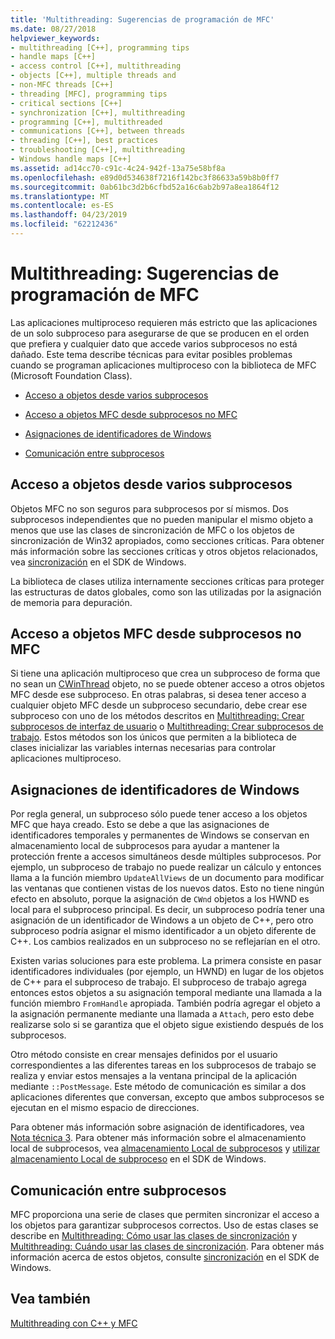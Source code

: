 ```yaml
---
title: 'Multithreading: Sugerencias de programación de MFC'
ms.date: 08/27/2018
helpviewer_keywords:
- multithreading [C++], programming tips
- handle maps [C++]
- access control [C++], multithreading
- objects [C++], multiple threads and
- non-MFC threads [C++]
- threading [MFC], programming tips
- critical sections [C++]
- synchronization [C++], multithreading
- programming [C++], multithreaded
- communications [C++], between threads
- threading [C++], best practices
- troubleshooting [C++], multithreading
- Windows handle maps [C++]
ms.assetid: ad14cc70-c91c-4c24-942f-13a75e58bf8a
ms.openlocfilehash: e89d0d534638f7216f142bc3f86633a59b8b0ff7
ms.sourcegitcommit: 0ab61bc3d2b6cfbd52a16c6ab2b97a8ea1864f12
ms.translationtype: MT
ms.contentlocale: es-ES
ms.lasthandoff: 04/23/2019
ms.locfileid: "62212436"
---
```

# <a name="multithreading-mfc-programming-tips"></a>Multithreading: Sugerencias de programación de MFC

Las aplicaciones multiproceso requieren más estricto que las aplicaciones de un solo subproceso para asegurarse de que se producen en el orden que prefiera y cualquier dato que accede varios subprocesos no está dañado. Este tema describe técnicas para evitar posibles problemas cuando se programan aplicaciones multiproceso con la biblioteca de MFC (Microsoft Foundation Class).

- [Acceso a objetos desde varios subprocesos](#_core_accessing_objects_from_multiple_threads)

- [Acceso a objetos MFC desde subprocesos no MFC](#_core_accessing_mfc_objects_from_non.2d.mfc_threads)

- [Asignaciones de identificadores de Windows](#_core_windows_handle_maps)

- [Comunicación entre subprocesos](#_core_communicating_between_threads)

##  <a name="_core_accessing_objects_from_multiple_threads"></a> Acceso a objetos desde varios subprocesos

Objetos MFC no son seguros para subprocesos por sí mismos. Dos subprocesos independientes que no pueden manipular el mismo objeto a menos que use las clases de sincronización de MFC o los objetos de sincronización de Win32 apropiados, como secciones críticas. Para obtener más información sobre las secciones críticas y otros objetos relacionados, vea [sincronización](/windows/desktop/Sync/synchronization) en el SDK de Windows.

La biblioteca de clases utiliza internamente secciones críticas para proteger las estructuras de datos globales, como son las utilizadas por la asignación de memoria para depuración.

##  <a name="_core_accessing_mfc_objects_from_non.2d.mfc_threads"></a> Acceso a objetos MFC desde subprocesos no MFC

Si tiene una aplicación multiproceso que crea un subproceso de forma que no sean un [CWinThread](../mfc/reference/cwinthread-class.md) objeto, no se puede obtener acceso a otros objetos MFC desde ese subproceso. En otras palabras, si desea tener acceso a cualquier objeto MFC desde un subproceso secundario, debe crear ese subproceso con uno de los métodos descritos en [Multithreading: Crear subprocesos de interfaz de usuario](multithreading-creating-user-interface-threads.md) o [Multithreading: Crear subprocesos de trabajo](multithreading-creating-worker-threads.md). Estos métodos son los únicos que permiten a la biblioteca de clases inicializar las variables internas necesarias para controlar aplicaciones multiproceso.

##  <a name="_core_windows_handle_maps"></a> Asignaciones de identificadores de Windows

Por regla general, un subproceso sólo puede tener acceso a los objetos MFC que haya creado. Esto se debe a que las asignaciones de identificadores temporales y permanentes de Windows se conservan en almacenamiento local de subprocesos para ayudar a mantener la protección frente a accesos simultáneos desde múltiples subprocesos. Por ejemplo, un subproceso de trabajo no puede realizar un cálculo y entonces llama a la función miembro `UpdateAllViews` de un documento para modificar las ventanas que contienen vistas de los nuevos datos. Esto no tiene ningún efecto en absoluto, porque la asignación de `CWnd` objetos a los HWND es local para el subproceso principal. Es decir, un subproceso podría tener una asignación de un identificador de Windows a un objeto de C++, pero otro subproceso podría asignar el mismo identificador a un objeto diferente de C++. Los cambios realizados en un subproceso no se reflejarían en el otro.

Existen varias soluciones para este problema. La primera consiste en pasar identificadores individuales (por ejemplo, un HWND) en lugar de los objetos de C++ para el subproceso de trabajo. El subproceso de trabajo agrega entonces estos objetos a su asignación temporal mediante una llamada a la función miembro `FromHandle` apropiada. También podría agregar el objeto a la asignación permanente mediante una llamada a `Attach`, pero esto debe realizarse solo si se garantiza que el objeto sigue existiendo después de los subprocesos.

Otro método consiste en crear mensajes definidos por el usuario correspondientes a las diferentes tareas en los subprocesos de trabajo se realiza y enviar estos mensajes a la ventana principal de la aplicación mediante `::PostMessage`. Este método de comunicación es similar a dos aplicaciones diferentes que conversan, excepto que ambos subprocesos se ejecutan en el mismo espacio de direcciones.

Para obtener más información sobre asignación de identificadores, vea [Nota técnica 3](../mfc/tn003-mapping-of-windows-handles-to-objects.md). Para obtener más información sobre el almacenamiento local de subprocesos, vea [almacenamiento Local de subprocesos](/windows/desktop/ProcThread/thread-local-storage) y [utilizar almacenamiento Local de subproceso](/windows/desktop/ProcThread/using-thread-local-storage) en el SDK de Windows.

##  <a name="_core_communicating_between_threads"></a> Comunicación entre subprocesos

MFC proporciona una serie de clases que permiten sincronizar el acceso a los objetos para garantizar subprocesos correctos. Uso de estas clases se describe en [Multithreading: Cómo usar las clases de sincronización](multithreading-how-to-use-the-synchronization-classes.md) y [Multithreading: Cuándo usar las clases de sincronización](multithreading-when-to-use-the-synchronization-classes.md). Para obtener más información acerca de estos objetos, consulte [sincronización](/windows/desktop/Sync/synchronization) en el SDK de Windows.

## <a name="see-also"></a>Vea también

[Multithreading con C++ y MFC](multithreading-with-cpp-and-mfc.md)
